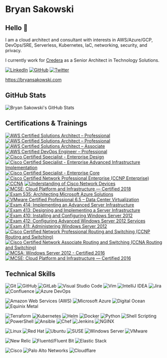 # Bryan Sakowski

## Hello 👋

I am a cloud architect and consultant with interests in AWS/Azure/GCP, DevOps/SRE, Serverless, Kubernetes, IaC, networking, security, and privacy.

I currently work for [Credera](https://www.credera.com) as a Senior Architect in Technology Solutions.

[![LinkedIn](https://img.shields.io/badge/-Bryan_Sakowski-0A66C2?style=f&logo=LinkedIn&logoColor=white)](https://www.linkedin.com/in/bryansakowski/)
[![GitHub](https://img.shields.io/badge/-@bgs113-181717?style=flat&logo=GitHub&logoColor=white)](https://github.com/bgs113)
[![Twitter](https://img.shields.io/badge/-@bgs113-1DA1F2?style=flat&logo=Twitter&logoColor=white)](https://twitter.com/bgs113)

<https://bryansakowski.com>

<!--
- 🔭 I’m currently working on ...
- 🌱 I’m currently learning ...
- 👯 I’m looking to collaborate on ...
- 🤔 I’m looking for help with ...
- 💬 Ask me about ...
- 📫 How to reach me: ...
- 😄 Pronouns: ...
- ⚡ Fun fact: ...
-->

## GitHub Stats

![Bryan Sakowski's GitHub Stats](https://github-readme-stats-blush-iota.vercel.app/api?username=bgs113&show_icons=true&count_private=true&include_all_commits=true&theme=dracula)

## Certifications & Trainings

<!--START_SECTION:badges-->
[![AWS Certified Solutions Architect – Professional](https://images.credly.com/size/110x110/images/2d84e428-9078-49b6-a804-13c15383d0de/image.png)](http://www.credly.com/badges/ca8c3b92-0b7c-4f9b-98ec-f999e3e981dd "AWS Certified Solutions Architect – Professional")
[![AWS Certified Solutions Architect – Professional](https://images.credly.com/size/110x110/images/2d84e428-9078-49b6-a804-13c15383d0de/image.png)](http://www.credly.com/badges/902ed64f-336f-4e91-ac38-e923dea0c2a9 "AWS Certified Solutions Architect – Professional")
[![AWS Certified Solutions Architect – Associate](https://images.credly.com/size/110x110/images/0e284c3f-5164-4b21-8660-0d84737941bc/image.png)](http://www.credly.com/badges/535178e8-909e-41ba-8812-81be554a53f7 "AWS Certified Solutions Architect – Associate")
[![AWS Certified DevOps Engineer – Professional](https://images.credly.com/size/110x110/images/bd31ef42-d460-493e-8503-39592aaf0458/image.png)](http://www.credly.com/badges/6afad911-6cb6-4fa4-b6b3-c4398a4271dc "AWS Certified DevOps Engineer – Professional")
[![Cisco Certified Specialist - Enterprise Design](https://images.credly.com/size/110x110/images/84b3d8a1-385f-4827-a70d-ddbb6da72eff/Cisco_Specialist_600.png)](http://www.credly.com/badges/c9cf39ff-2e15-4aff-80c5-ce9155f0f0a2 "Cisco Certified Specialist - Enterprise Design")
[![Cisco Certified Specialist - Enterprise Advanced Infrastructure Implementation](https://images.credly.com/size/110x110/images/45e887ef-48d0-4310-ac6b-5ae656ceefd3/Cisco_Specialist_600.png)](http://www.credly.com/badges/139bac4c-de1f-47d8-bae1-7caad5f55bae "Cisco Certified Specialist - Enterprise Advanced Infrastructure Implementation")
[![Cisco Certified Specialist - Enterprise Core](https://images.credly.com/size/110x110/images/772efbeb-3c61-459c-ba0d-2fa52828d119/Cisco_Specialist_600.png)](http://www.credly.com/badges/13fb5d80-7908-4265-b9cb-5441d48f85b3 "Cisco Certified Specialist - Enterprise Core")
[![Cisco Certified Network Professional Enterprise (CCNP Enterprise)](https://images.credly.com/size/110x110/images/07f70c56-f067-458e-bbe5-736f055f0cce/CCNP_Enterprise_large.png)](http://www.credly.com/badges/9599977d-610b-40e0-a65d-b4793c765f22 "Cisco Certified Network Professional Enterprise (CCNP Enterprise)")
[![CCNA](https://images.credly.com/size/110x110/images/683783d8-eaac-4c37-a14d-11bd8a36321d/ccna_600.png)](http://www.credly.com/badges/7a1495e2-5abc-471b-8a82-a6ed96148352 "CCNA")
[![Understanding of Cisco Network Devices](https://images.credly.com/size/110x110/images/1442feda-7455-4bcb-a114-8803c9dee675/CV_PNG_L200.png)](http://www.credly.com/badges/f9c0dd22-69e0-42e6-8e2e-d52e49081d61 "Understanding of Cisco Network Devices")
[![MCSE: Cloud Platform and Infrastructure — Certified 2018](https://images.credly.com/size/110x110/images/807898ab-9f66-4387-a5e8-b0b59977f8c0/MCSE-Cloud-Platform-Infrastructure-2018.png)](http://www.credly.com/badges/af540bb9-5664-45a6-a873-e95a143693c9 "MCSE: Cloud Platform and Infrastructure — Certified 2018")
[![Exam 535: Architecting Microsoft Azure Solutions](https://images.credly.com/size/110x110/images/f0f3e598-029a-46a2-b1f2-1ff851f2e8e5/Microsoft_Exam534.png)](http://www.credly.com/badges/dea7b399-999d-4e7a-adfe-a1e3f4a31d11 "Exam 535: Architecting Microsoft Azure Solutions")
[![VMware Certified Professional 6.5 – Data Center Virtualization](https://images.credly.com/size/110x110/images/a3d00169-b217-463b-a82f-d4ccb0716268/vmware_Cert_P_DCV6.5.png)](http://www.credly.com/badges/3162eebc-d19b-42f7-8b14-b6b33e9a95d7 "VMware Certified Professional 6.5 – Data Center Virtualization")
[![Exam 414: Implementing an Advanced Server Infrastructure](https://images.credly.com/size/110x110/images/29ce311c-802f-4f6a-bc85-5e724b1a8082/Exam_414-01.png)](http://www.credly.com/badges/554395a4-ccc3-4371-8eb9-e43b95b015d1 "Exam 414: Implementing an Advanced Server Infrastructure")
[![Exam 413: Designing and Implementing a Server Infrastructure](https://images.credly.com/size/110x110/images/e70c10c1-a5f0-4c7a-9879-5d9aaa378315/Exam_413-01.png)](http://www.credly.com/badges/4ee93163-415d-4eeb-9698-e68f814295f2 "Exam 413: Designing and Implementing a Server Infrastructure")
[![Exam 410: Installing and Configuring Windows Server 2012](https://images.credly.com/size/110x110/images/f1c8b841-d2af-46d0-a7af-f40f7b443c79/Installing_and_Configuring_Windows_Server_2012-01.png)](http://www.credly.com/badges/14c924a1-c4b1-4907-850d-9cb1d4523b05 "Exam 410: Installing and Configuring Windows Server 2012")
[![Exam 412: Configuring Advanced Windows Server 2012 Services](https://images.credly.com/size/110x110/images/e5fd613d-591c-490c-b366-3afb3de4717b/Configuring_Advanced_Windows_Server_2012_Services-01.png)](http://www.credly.com/badges/be2950e1-f31c-4f5f-91dc-0f8f2160ff17 "Exam 412: Configuring Advanced Windows Server 2012 Services")
[![Exam 411: Administering Windows Server 2012](https://images.credly.com/size/110x110/images/47f54743-e103-4e3c-97c0-abcf48bdc68e/Administering_Windows_Server_2012-01.png)](http://www.credly.com/badges/6608fe0a-1164-4fbc-a0e2-365ead843d81 "Exam 411: Administering Windows Server 2012")
[![Cisco Certified Network Professional Routing and Switching (CCNP Routing and Switching)](https://images.credly.com/size/110x110/images/706353b7-3a49-4e7b-80d6-ce80a597f580/cisco_ccnp_R_26S.png)](http://www.credly.com/badges/34102c61-9d05-4d09-8e71-9004d0702b0a "Cisco Certified Network Professional Routing and Switching (CCNP Routing and Switching)")
[![Cisco Certified Network Associate Routing and Switching (CCNA Routing and Switching)](https://images.credly.com/size/110x110/images/a31c0301-ff96-4cee-9435-0a4b40ce6e66/cisco_ccna_R_26S.png)](http://www.credly.com/badges/a999a55d-9965-4919-8214-58510f97e9b2 "Cisco Certified Network Associate Routing and Switching (CCNA Routing and Switching)")
[![MCSA: Windows Server 2012 - Certified 2016](https://images.credly.com/size/110x110/images/835b37d1-09fb-42d5-9559-38abc7b4063d/MCSA_Windows_Server_2012-01.png)](http://www.credly.com/badges/87d52c3e-e80b-4651-a50a-33723a6686c2 "MCSA: Windows Server 2012 - Certified 2016")
[![MCSE: Cloud Platform and Infrastructure — Certified 2016](https://images.credly.com/size/110x110/images/bcb1cbc7-7791-465d-8fe4-0848bc607360/MCSE_Cloud_Platform_and_Infrastructure-01.png)](http://www.credly.com/badges/d6860f85-2c46-47d2-9edb-63dd0fab8142 "MCSE: Cloud Platform and Infrastructure — Certified 2016")
<!--END_SECTION:badges-->

## Technical Skills

![Git](https://img.shields.io/badge/git-F05032?style=flat&logo=git&logoColor=white)
![GitHub](https://img.shields.io/badge/GitHub-181717?style=flat&logo=github&logoColor=white)
![GitLab](https://img.shields.io/badge/GitLab-FCA121?style=flat&logo=gitlab&logoColor=white)
![Visual Studio Code](https://img.shields.io/badge/Visual_Studio_Code-007ACC?style=flat&logo=visualstudiocode&logoColor=white)
![Vim](https://img.shields.io/badge/Vim-019733?style=flat&logo=vim&logoColor=white)
![IntelliJ IDEA](https://img.shields.io/badge/IntelliJ_IDEA-000000?style=flat&logo=intellijidea&logoColor=white)
![Jira](https://img.shields.io/badge/Jira-0052CC?style=flat&logo=jira&logoColor=white)
![Confluence](https://img.shields.io/badge/Confluence-172B4D?style=flat&logo=confluence&logoColor=white)
![Azure DevOps](https://img.shields.io/badge/Azure_DevOps-0078D7?style=flat&logo=azuredevops&logoColor=white)

![Amazon Web Services (AWS)](https://img.shields.io/badge/Amazon_Web_Services-232F3E?style=flat&logo=amazonaws&logoColor=white)
![Microsoft Azure](https://img.shields.io/badge/Microsoft_Azure-0078D4?style=flat&logo=microsoftazure&logoColor=white)
![Digital Ocean](https://img.shields.io/badge/Digital_Ocean-0080FF?style=flat&logo=digitalocean&logoColor=white)
![Equinix Metal](https://img.shields.io/badge/Equinix_Metal-ED2224?style=flat&logo=equinixmetal&logoColor=white)
<!-- ![Google Cloud Platform (GCP)](https://img.shields.io/badge/Google_Cloud-4285F4?style=flat&logo=googlecloud&logoColor=white) -->

![Terraform](https://img.shields.io/badge/Terraform-7B42BC?style=flat&logo=terraform&logoColor=white)
![Kubernetes](https://img.shields.io/badge/Kubernetes-326CE5?style=flat&logo=kubernetes&logoColor=white)
![Helm](https://img.shields.io/badge/Helm-0F1689?style=flat&logo=helm&logoColor=white)
![Docker](https://img.shields.io/badge/Docker-2496ED?style=flat&logo=docker&logoColor=white)
![Python](https://img.shields.io/badge/Python-3776AB?style=flat&logo=python&logoColor=white)
![Shell Scripting](https://img.shields.io/badge/Shell_Scripting-4EAA25?style=flat&logo=gnubash&logoColor=white)
![PowerShell](https://img.shields.io/badge/PowerShell-5391FE?style=flat&logo=powershell&logoColor=white)
![Ansible](https://img.shields.io/badge/Ansible-EE0000?style=flat&logo=ansible&logoColor=white)
![Chef](https://img.shields.io/badge/Chef-F09820?style=flat&logo=chef&logoColor=white)
![Jenkins](https://img.shields.io/badge/Jenkins-D24939?style=flat&logo=jenkins&logoColor=white)
![NGINX](https://img.shields.io/badge/NGINX-009639?style=flat&logo=nginx&logoColor=white)

![Linux](https://img.shields.io/badge/Linux-FCC624?style=flat&logo=linux&logoColor=white)
![Red Hat](https://img.shields.io/badge/Red_Hat-EE0000?style=flat&logo=redhat&logoColor=white)
![Ubuntu](https://img.shields.io/badge/Ubuntu-E95420?style=flat&logo=ubuntu&logoColor=white)
![SUSE](https://img.shields.io/badge/SUSE-73BA25?style=flat&logo=suse&logoColor=white)
![Windows Server](https://img.shields.io/badge/Windows_Server-0078D6?style=flat&logo=windows&logoColor=white)
![VMware](https://img.shields.io/badge/VMware-607078?style=flat&logo=vmware&logoColor=white)

![New Relic](https://img.shields.io/badge/New_Relic-008C99?style=flat&logo=newrelic&logoColor=white)
![Fluentd/Fluent Bit](https://img.shields.io/badge/Fluentd-0E83C8?style=flat&logo=fluentd&logoColor=white)
![Elastic Stack](https://img.shields.io/badge/Elastic_Stack-005571?style=flat&logo=elasticstack&logoColor=white)

![Cisco](https://img.shields.io/badge/Cisco-1BA0D7?style=flat&logo=cisco&logoColor=white)
![Palo Alto Networks](https://img.shields.io/badge/Palo_Alto_Networks-DB6648?style=flat&logoColor=white)
![Cloudflare](https://img.shields.io/badge/Cloudflare-F38020?style=flat&logo=cloudflare&logoColor=white)
